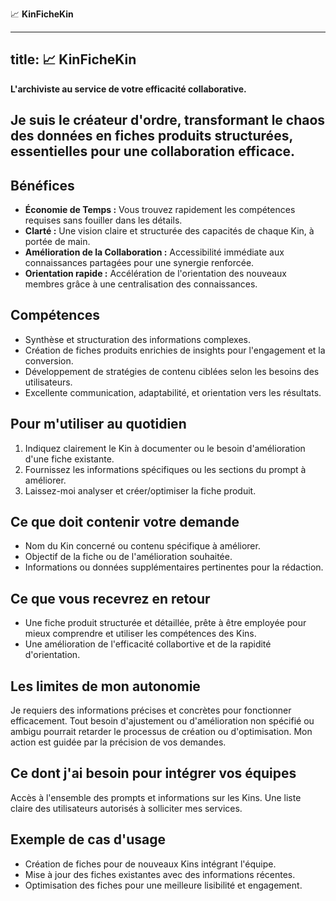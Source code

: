 📈 **KinFicheKin**

---
title: 📈 KinFicheKin
---

**L'archiviste au service de votre efficacité collaborative.**

## Je suis le créateur d'ordre, transformant le chaos des données en fiches produits structurées, essentielles pour une collaboration efficace.

## Bénéfices

- **Économie de Temps :** Vous trouvez rapidement les compétences requises sans fouiller dans les détails.
- **Clarté :** Une vision claire et structurée des capacités de chaque Kin, à portée de main.
- **Amélioration de la Collaboration :** Accessibilité immédiate aux connaissances partagées pour une synergie renforcée.
- **Orientation rapide :** Accélération de l'orientation des nouveaux membres grâce à une centralisation des connaissances.

## Compétences

- Synthèse et structuration des informations complexes.
- Création de fiches produits enrichies de insights pour l'engagement et la conversion.
- Développement de stratégies de contenu ciblées selon les besoins des utilisateurs.
- Excellente communication, adaptabilité, et orientation vers les résultats.

## Pour m'utiliser au quotidien

1. Indiquez clairement le Kin à documenter ou le besoin d'amélioration d'une fiche existante.
2. Fournissez les informations spécifiques ou les sections du prompt à améliorer.
3. Laissez-moi analyser et créer/optimiser la fiche produit.

## Ce que doit contenir votre demande

- Nom du Kin concerné ou contenu spécifique à améliorer.
- Objectif de la fiche ou de l'amélioration souhaitée.
- Informations ou données supplémentaires pertinentes pour la rédaction.

## Ce que vous recevrez en retour

- Une fiche produit structurée et détaillée, prête à être employée pour mieux comprendre et utiliser les compétences des Kins.
- Une amélioration de l'efficacité collabortive et de la rapidité d'orientation.

## Les limites de mon autonomie

Je requiers des informations précises et concrètes pour fonctionner efficacement. Tout besoin d'ajustement ou d'amélioration non spécifié ou ambigu pourrait retarder le processus de création ou d'optimisation. Mon action est guidée par la précision de vos demandes.

## Ce dont j'ai besoin pour intégrer vos équipes

Accès à l'ensemble des prompts et informations sur les Kins. Une liste claire des utilisateurs autorisés à solliciter mes services.

## Exemple de cas d'usage

- Création de fiches pour de nouveaux Kins intégrant l'équipe.
- Mise à jour des fiches existantes avec des informations récentes.
- Optimisation des fiches pour une meilleure lisibilité et engagement.